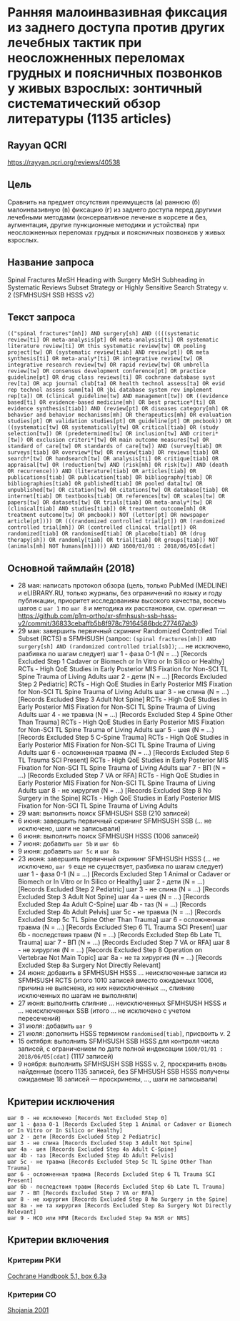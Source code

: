 # Ранняя малоинвазивная фиксация из заднего доступа против других лечебных тактик при неосложненных переломах грудных и поясничных позвонков у живых взрослых: зонтичный систематический обзор литературы (1135 articles)

## Rayyan QCRI
https://rayyan.qcri.org/reviews/40538

## Цель
Сравнить на предмет отсутствия преимуществ (а) раннюю (б) малоинвазивную (в) фиксацию (г) из заднего доступа перед другими лечебными методами (консервативное лечение в корсете и без, аугментация, другие пункционные методики и устойства) при неосложненных переломах грудных и поясничных позвонков у живых взрослых.

## Название запроса
Spinal Fractures MeSH Heading with Surgery MeSH Subheading in Systematic Reviews Subset Strategy or Highly Sensitive Search Strategy v. 2 (SFMHSUSH SSB HSSS v2)

## Текст запроса
`(("spinal fractures"[mh]) AND surgery[sh] AND ((((systematic review[ti] OR meta-analysis[pt] OR meta-analysis[ti] OR systematic literature review[ti] OR this systematic review[tw] OR pooling project[tw] OR (systematic review[tiab] AND review[pt]) OR meta synthesis[ti] OR meta-analy*[ti] OR integrative review[tw] OR integrative research review[tw] OR rapid review[tw] OR umbrella review[tw] OR consensus development conference[pt] OR practice guideline[pt] OR drug class reviews[ti] OR cochrane database syst rev[ta] OR acp journal club[ta] OR health technol assess[ta] OR evid rep technol assess summ[ta] OR jbi database system rev implement rep[ta]) OR (clinical guideline[tw] AND management[tw]) OR ((evidence based[ti] OR evidence-based medicine[mh] OR best practice*[ti] OR evidence synthesis[tiab]) AND (review[pt] OR diseases category[mh] OR behavior and behavior mechanisms[mh] OR therapeutics[mh] OR evaluation studies[pt] OR validation studies[pt] OR guideline[pt] OR pmcbook)) OR ((systematic[tw] OR systematically[tw] OR critical[tiab] OR (study selection[tw]) OR (predetermined[tw] OR inclusion[tw] AND criteri*[tw]) OR exclusion criteri*[tw] OR main outcome measures[tw] OR standard of care[tw] OR standards of care[tw]) AND (survey[tiab] OR surveys[tiab] OR overview*[tw] OR review[tiab] OR reviews[tiab] OR search*[tw] OR handsearch[tw] OR analysis[ti] OR critique[tiab] OR appraisal[tw] OR (reduction[tw] AND (risk[mh] OR risk[tw]) AND (death OR recurrence))) AND (literature[tiab] OR articles[tiab] OR publications[tiab] OR publication[tiab] OR bibliography[tiab] OR bibliographies[tiab] OR published[tiab] OR pooled data[tw] OR unpublished[tw] OR citation[tw] OR citations[tw] OR database[tiab] OR internet[tiab] OR textbooks[tiab] OR references[tw] OR scales[tw] OR papers[tw] OR datasets[tw] OR trials[tiab] OR meta-analy*[tw] OR (clinical[tiab] AND studies[tiab]) OR treatment outcome[mh] OR treatment outcome[tw] OR pmcbook)) NOT (letter[pt] OR newspaper article[pt]))) OR (((randomized controlled trial[pt]) OR (randomized controlled trial[mh]) OR (controlled clinical trial[pt]) OR randomized[tiab] OR randomised[tiab] OR placebo[tiab] OR (drug therapy[sh]) OR randomly[tiab] OR trial[tiab] OR groups[tiab]) NOT (animals[mh] NOT humans[mh])))) AND 1600/01/01 : 2018/06/05[cdat]`

## Основной таймлайн (2018)
* 28 мая: написать протокол обзора (цель, только PubMed (MEDLINE) и eLIBRARY.RU, только журналы, без ограничений по языку и году публикации, приоритет исследованиям высокого качества, восемь шагов с `шаг 1` по `шаг 8` и методика их расстановки, см. оригинал — https://github.com/p1m-ortho/xr-sfmhsush-ssb-hsss-v2/commit/36833cebaffb5b8f978c79164586bdc277467ab3)
* 29 мая: завершить первичный скрининг Randomized Controlled Trial Subset (RCTS) в SFMHSUSH (запрос: `(spinal fractures[mh]) AND surgery[sh] AND (randomized controlled trial[sb])`; … не исключено, разбивка по шагам следует)
шаг 1 - фаза 0-1 (N = …) [Records Excluded Step 1 Cadaver or Biomech or In Vitro or In Silico or Healthy] RCTs - High QoE Studies in Early Posterior MIS Fixation for Non-SCI TL Spine Trauma of Living Adults
шаг 2 - дети (N = …) [Records Excluded Step 2 Pediatric] RCTs - High QoE Studies in Early Posterior MIS Fixation for Non-SCI TL Spine Trauma of Living Adults
шаг 3 - не спина (N = …) [Records Excluded Step 3 Adult Not Spine] RCTs - High QoE Studies in Early Posterior MIS Fixation for Non-SCI TL Spine Trauma of Living Adults
шаг 4 - не травма (N = …) [Records Excluded Step 4 Spine Other Than Trauma] RCTs - High QoE Studies in Early Posterior MIS Fixation for Non-SCI TL Spine Trauma of Living Adults
шаг 5 - шея (N = …) [Records Excluded Step 5 C-Spine Trauma] RCTs - High QoE Studies in Early Posterior MIS Fixation for Non-SCI TL Spine Trauma of Living Adults
шаг 6 - осложненная травма (N = …) [Records Excluded Step 6 TL Trauma SCI Present] RCTs - High QoE Studies in Early Posterior MIS Fixation for Non-SCI TL Spine Trauma of Living Adults
шаг 7 - ВП (N = …) [Records Excluded Step 7 VA or RFA] RCTs - High QoE Studies in Early Posterior MIS Fixation for Non-SCI TL Spine Trauma of Living Adults
шаг 8 - не хирургия (N = …) [Records Excluded Step 8 No Surgery in the Spine] RCTs - High QoE Studies in Early Posterior MIS Fixation for Non-SCI TL Spine Trauma of Living Adults
* 29 мая: выполнить поиск SFMHSUSH SSB (210 записей)
* 6 июня: завершить первичный скрининг SFMHSUSH SSB (… не исключено, шаги не записывали)
* 6 июня: выполнить поиск SFMHSUSH HSSS (1006 записей)
* 7 июня: добавить `шаг 5b` и `шаг 6b`
* 9 июня: добавить `шаг 5c` и `шаг 8a`
* 23 июня: завершить первичный скрининг SFMHSUSH HSSS (… не исключено, `шаг 9` еще не существует, разбивка по шагам следует)
шаг 1 - фаза 0-1 (N = …) [Records Excluded Step 1 Animal or Cadaver or Biomech or In Vitro or In Silico or Healthy]
шаг 2 - дети (N = …) [Records Excluded Step 2 Pediatric]
шаг 3 - не спина (N = …) [Records Excluded Step 3 Adult Not Spine]
шаг 4a - шея (N = …) [Records Excluded Step 4a Adult C-Spine]
шаг 4b - таз (N = …) [Records Excluded Step 4b Adult Pelvis]
шаг 5c - не травма (N = …) [Records Excluded Step 5c TL Spine Other Than Trauma]
шаг 6 - осложненная травма (N = …) [Records Excluded Step 6 TL Trauma SCI Present]
шаг 6b - последствия травм (N = …) [Records Excluded Step 6b Late TL Trauma]
шаг 7 - ВП (N = …) [Records Excluded Step 7 VA or RFA]
шаг 8 - не хирургия (N = …) [Records Excluded Step 8 Operation on Vertebrae Not Main Topic]
шаг 8a - не та хирургия (N = …) [Records Excluded Step 8a Surgery Not Directly Relevant]
* 24 июня: добавить в SFMHSUSH HSSS … неисключенные записи из SFMHSUSH RCTS (итого 1010 записей вместо ожидаемых 1006, причина не выяснена, из них неисключенных …, слияние исключенных по шагам не выполняли)
* 27 июня: выполнить слияние … неисключенных SFMHSUSH HSSS и … неисключенных SSB (итого … не исключено с учетом пересечений)
* 31 июля: добавить `шаг 9`
* 21 июля: дополнить HSSS термином `randomised[tiab]`, присвоить v. 2
* 15 октября: выполнить SFMHSUSH SSB HSSS для контроля числа записей, с ограничением по дате полной индексации `1600/01/01 : 2018/06/05[cdat]` (1117 записей)
* 9 ноября: выполнить SFMHSUSH SSB HSSS v. 2, проскринить вновь найденные (всего 1135 записей, без SFMHSUSH SSB HSSS получены ожидаемые 18 записей — проскринены, …, шаги не записывали)

## Критерии исключения
    шаг 0 - не исключено [Records Not Excluded Step 0]
    шаг 1 - фаза 0-1 [Records Excluded Step 1 Animal or Cadaver or Biomech or In Vitro or In Silico or Healthy]
    шаг 2 - дети [Records Excluded Step 2 Pediatric]
    шаг 3 - не спина [Records Excluded Step 3 Adult Not Spine]
    шаг 4a - шея [Records Excluded Step 4a Adult C-Spine]
    шаг 4b - таз [Records Excluded Step 4b Adult Pelvis]
    шаг 5c - не травма [Records Excluded Step 5c TL Spine Other Than Trauma]
    шаг 6 - осложненная травма [Records Excluded Step 6 TL Trauma SCI Present]
    шаг 6b - последствия травм [Records Excluded Step 6b Late TL Trauma]
    шаг 7 - ВП [Records Excluded Step 7 VA or RFA]
    шаг 8 - не хирургия [Records Excluded Step 8 No Surgery in the Spine]
    шаг 8a - не та хирургия [Records Excluded Step 8a Surgery Not Directly Relevant]
    шаг 9 - НСО или НРИ [Records Excluded Step 9a NSR or NRS] 

## Критерии включения
### Критерии РКИ
[Cochrane Handbook 5.1, box 6.3a](https://handbook-5-1.cochrane.org/chapter_6/box_6_3_a_cochrane_definitions_and_criteria_for_randomized.htm)

### Критерии СО
[Shojania 2001](https://pubmed.gov/11525102)
